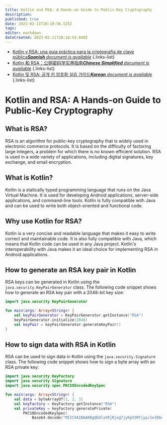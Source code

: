 ```yaml
---
title: Kotlin and RSA: A Hands-on Guide to Public-Key Cryptography
description: 
published: true
date: 2023-02-11T20:18:56.525Z
tags: 
editor: markdown
dateCreated: 2023-02-11T20:18:54.840Z
---
```


- [Kotlin y RSA: una guía práctica para la criptografía de clave pública***Spanish** document is available*](/es/Knowledge-base/Kotlin/kotlin-and-rsa-a-hands-on-guide-to-public-key-cryptography)
{.links-list}
- [Kotlin 和 RSA：公钥密码学实用指南***Chinese Simplified** document is available*](/zh/Knowledge-base/Kotlin/kotlin-and-rsa-a-hands-on-guide-to-public-key-cryptography)
{.links-list}
- [Kotlin 및 RSA: 공개 키 암호화 실습 가이드***Korean** document is available*](/ko/Knowledge-base/Kotlin/kotlin-and-rsa-a-hands-on-guide-to-public-key-cryptography)
{.links-list}


# Kotlin and RSA: A Hands-on Guide to Public-Key Cryptography

## What is RSA?

RSA is an algorithm for public-key cryptography that is widely used in electronic commerce protocols. It is based on the difficulty of factoring large integers, a problem for which there is no known efficient solution. RSA is used in a wide variety of applications, including digital signatures, key exchange, and email encryption.

## What is Kotlin?

Kotlin is a statically typed programming language that runs on the Java Virtual Machine. It is used for developing Android applications, server-side applications, and command-line tools. Kotlin is fully compatible with Java and can be used to write both object-oriented and functional code.

## Why use Kotlin for RSA?

Kotlin is a very concise and readable language that makes it easy to write correct and maintainable code. It is also fully compatible with Java, which means that Kotlin code can be used in any Java project. Kotlin's interoperability with Java makes it an ideal choice for implementing RSA in Android applications.

## How to generate an RSA key pair in Kotlin

RSA keys can be generated in Kotlin using the `java.security.KeyPairGenerator` class. The following code snippet shows how to generate an RSA key pair with a 2048-bit key size:

```kotlin
import java.security.KeyPairGenerator

fun main(args: Array<String>) {
    val keyPairGenerator = KeyPairGenerator.getInstance("RSA")
    keyPairGenerator.initialize(2048)
    val keyPair = keyPairGenerator.generateKeyPair()
}
```

## How to sign data with RSA in Kotlin

RSA can be used to sign data in Kotlin using the `java.security.Signature` class. The following code snippet shows how to sign a byte array with an RSA private key:

```kotlin
import java.security.KeyFactory
import java.security.Signature
import java.security.spec.PKCS8EncodedKeySpec

fun main(args: Array<String>) {
    val data = byteArrayOf(1, 2, 3)
    val keyFactory = KeyFactory.getInstance("RSA")
    val privateKey = keyFactory.generatePrivate(
        PKCS8EncodedKeySpec(
            Base64.decode("MIICXAIBAAKBgQDdlatRjRjog7jyKpV3RTjyp/1e3QGeRji6aivW1CpikpX9XZ2ypoYW/PQvl0w8FLhYVZK7eLjA1ZT5ZK2M/PX/qTcFKs7ic+Fgq4Rq+rCK+Oj4n2h4RgBhXQ5/RBZx6ryaohT378+X+o8h6EQzNxeqrZD7HzlZYWYl/6nCZ6KLwIDAQABAoGAD+onAtVye4ic7VR7V50DF9bOnwRwNXrARcDhq9LWNRrRGElESYYTQ6EbatXS3MCyjjX2eMhu/aF5YhXBwkppwxg+EOmXeh+MzL7ZhqOJnTPqvJL4fyqEAwVCwQWq/